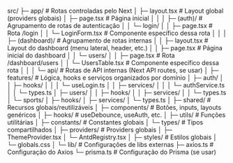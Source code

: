src/
 ├─ app/                          # Rotas controladas pelo Next
 │   ├─ layout.tsx                # Layout global (providers globais)
 │   ├─ page.tsx                  # Página inicial
 │   │
 │   ├─ (auth)/                   # Agrupamento de rotas de autenticação
 │   │   └─ login/
 │   │       ├─ page.tsx          # Rota /login
 │   │       └─ LoginForm.tsx     # Componente específico dessa rota
 │   │
 │   ├─ (dashboard)/              # Agrupamento de rotas internas
 │   │   ├─ layout.tsx            # Layout do dashboard (menu lateral, header, etc.)
 │   │   ├─ page.tsx              # Página inicial do dashboard
 │   │   └─ users/
 │   │       ├─ page.tsx          # Rota /dashboard/users
 │   │       └─ UsersTable.tsx    # Componente específico dessa rota
 │   │
 │   └─ api/                      # Rotas de API internas (Next API routes, se usar)
 │
 ├─ features/                     # Lógica, hooks e serviços organizados por domínio
 │   ├─ auth/
 │   │   ├─ hooks/
 │   │   │   └─ useLogin.ts
 │   │   ├─ services/
 │   │   │   └─ authService.ts
 │   │   └─ types.ts
 │   ├─ users/
 │   │   ├─ hooks/
 │   │   ├─ services/
 │   │   └─ types.ts
 │   └─ sports/
 │       ├─ hooks/
 │       ├─ services/
 │       └─ types.ts
 │
 ├─ shared/                       # Recursos globais/reutilizáveis
 │   ├─ components/               # Botões, inputs, layouts genéricos
 │   ├─ hooks/                    # useDebounce, useAuth, etc.
 │   ├─ utils/                    # Funções utilitárias
 │   ├─ constants/                # Constantes globais
 │   └─ types/                    # Tipos compartilhados
 │
 ├─ providers/                    # Providers globais
 │   ├─ ThemeProvider.tsx
 │   └─ AntdRegistry.tsx
 │
 ├─ styles/                       # Estilos globais
 │   └─ globals.css
 │
 └─ lib/                          # Configurações de libs externas
     ├─ axios.ts                  # Configuração do Axios
     └─ prisma.ts                 # Configuração do Prisma (se usar)
